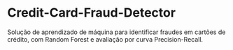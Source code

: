# Credit-Card-Fraud-Detector
Solução de aprendizado de máquina para identificar fraudes em cartões de crédito, com Random Forest e avaliação por curva Precision-Recall.
